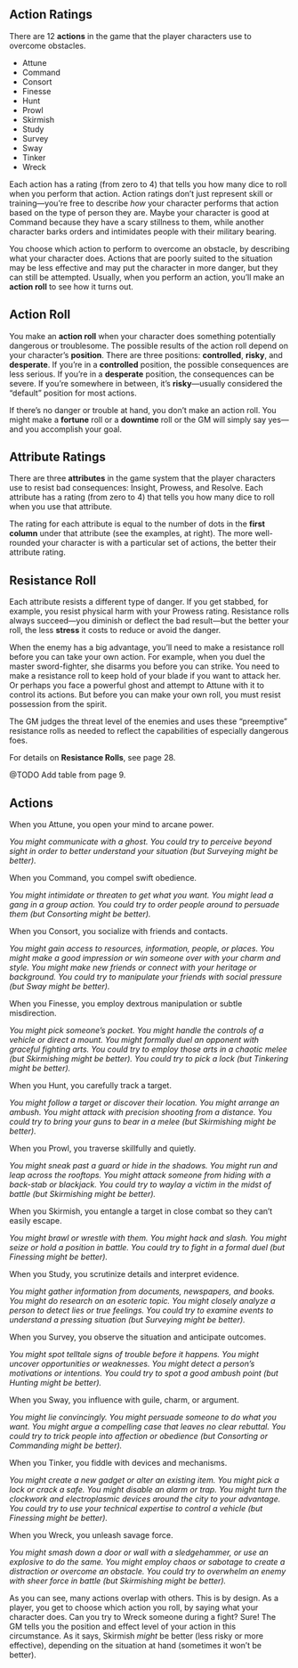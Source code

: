 ## Action Ratings

There are 12 **actions** in the game that the player characters use to overcome obstacles.

* Attune
* Command
* Consort
* Finesse
* Hunt
* Prowl
* Skirmish
* Study
* Survey
* Sway
* Tinker
* Wreck

Each action has a rating (from zero to 4) that tells you how many dice to roll when you perform that action. Action ratings don’t just represent skill or training—you’re free to describe _how_ your character performs that action based on the type of person they are. Maybe your character is good at <span class="game-term">Command</span> because they have a scary stillness to them, while another character barks orders and intimidates people with their military bearing.

You choose which action to perform to overcome an obstacle, by describing what your character does. Actions that are poorly suited to the situation may be less effective and may put the character in more danger, but they can still be attempted. Usually, when you perform an action, you’ll make an **action roll** to see how it turns out.

## Action Roll

You make an **action roll** when your character does something potentially dangerous or troublesome. The possible results of the action roll depend on your character’s **position**. There are three positions: **controlled**, **risky**, and **desperate**. If you’re in a **controlled** position, the possible consequences are less serious. If you’re in a **desperate** position, the consequences can be severe. If you’re somewhere in between, it’s **risky**—usually considered the “default” position for most actions.

If there’s no danger or trouble at hand, you don’t make an action roll. You might make a **fortune** roll or a **downtime** roll or the GM will simply say yes—and you accomplish your goal.

## Attribute Ratings

There are three **attributes** in the game system that the player characters use to resist bad consequences: <span class="game-term">Insight</span>, <span class="game-term">Prowess</span>, and <span class="game-term">Resolve</span>. Each attribute has a rating (from zero to 4) that tells you how many dice to roll when you use that attribute.

The rating for each attribute is equal to the number of dots in the **first column** under that attribute (see the examples, at right). The more well-rounded your character is with a particular set of actions, the better their attribute rating.

## Resistance Roll

Each attribute resists a different type of danger. If you get stabbed, for example, you resist physical harm with your <span class="game-term">Prowess</span> rating. Resistance rolls always succeed—you diminish or deflect the bad result—but the better your roll, the less **stress** it costs to reduce or avoid the danger.

When the enemy has a big advantage, you’ll need to make a resistance roll before you can take your own action. For example, when you duel the master sword-fighter, she disarms you before you can strike. You need to make a resistance roll to keep hold of your blade if you want to attack her. Or perhaps you face a powerful ghost and attempt to <span class="game-term">Attune</span> with it to control its actions. But before you can make your own roll, you must resist possession from the spirit.

The GM judges the threat level of the enemies and uses these “preemptive” resistance rolls as needed to reflect the capabilities of especially dangerous foes.

For details on **Resistance Rolls**, see page 28.

@TODO Add table from page 9.

## Actions

When you <span class="game-term">Attune</span>, you open your mind to arcane power.

_You might communicate with a ghost. You could try to perceive beyond sight in order to better understand your situation (but Surveying might be better)._

When you <span class="game-term">Command</span>, you compel swift obedience.

_You might intimidate or threaten to get what you want. You might lead a gang in a group action. You could try to order people around to persuade them (but Consorting might be better)._

When you <span class="game-term">Consort</span>, you socialize with friends and contacts.

_You might gain access to resources, information, people, or places. You might make a good impression or win someone over with your charm and style. You might make new friends or connect with your heritage or background. You could try to manipulate your friends with social pressure (but Sway might be better)._

When you <span class="game-term">Finesse</span>, you employ dextrous manipulation or subtle misdirection.

_You might pick someone’s pocket. You might handle the controls of a vehicle or direct a mount. You might formally duel an opponent with graceful fighting arts. You could try to employ those arts in a chaotic melee (but Skirmishing might be better). You could try to pick a lock (but Tinkering might be better)._

When you <span class="game-term">Hunt</span>, you carefully track a target.

_You might follow a target or discover their location. You might arrange an ambush. You might attack with precision shooting from a distance. You could try to bring your guns to bear in a melee (but Skirmishing might be better)._

When you <span class="game-term">Prowl</span>, you traverse skillfully and quietly.

_You might sneak past a guard or hide in the shadows. You might run and leap across the rooftops. You might attack someone from hiding with a back-stab or blackjack. You could try to waylay a victim in the midst of battle (but Skirmishing might be better)._

When you <span class="game-term">Skirmish</span>, you entangle a target in close combat so they can’t easily escape.

_You might brawl or wrestle with them. You might hack and slash. You might seize or hold a position in battle. You could try to fight in a formal duel (but Finessing might be better)._

When you <span class="game-term">Study</span>, you scrutinize details and interpret evidence.

_You might gather information from documents, newspapers, and books. You might do research on an esoteric topic. You might closely analyze a person to detect lies or true feelings. You could try to examine events to understand a pressing situation (but Surveying might be better)._

When you <span class="game-term">Survey</span>, you observe the situation and anticipate outcomes.

_You might spot telltale signs of trouble before it happens. You might uncover opportunities or weaknesses. You might detect a person’s motivations or intentions. You could try to spot a good ambush point (but Hunting might be better)._

When you <span class="game-term">Sway</span>, you influence with guile, charm, or argument.

_You might lie convincingly. You might persuade someone to do what you want. You might argue a compelling case that leaves no clear rebuttal. You could try to trick people into affection or obedience (but Consorting or Commanding might be better)._

When you <span class="game-term">Tinker</span>, you fiddle with devices and mechanisms.

_You might create a new gadget or alter an existing item. You might pick a lock or crack a safe. You might disable an alarm or trap. You might turn the clockwork and electroplasmic devices around the city to your advantage. You could try to use your technical expertise to control a vehicle (but Finessing might be better)._

When you <span class="game-term">Wreck</span>, you unleash savage force.

_You might smash down a door or wall with a sledgehammer, or use an explosive to do the same. You might employ chaos or sabotage to create a distraction or overcome an obstacle. You could try to overwhelm an enemy with sheer force in battle (but Skirmishing might be better)._

As you can see, many actions overlap with others. This is by design. As a player, you get to choose which action you roll, by saying what your character does. Can you try to <span class="game-term">Wreck</span> someone during a fight? Sure! The GM tells you the position and effect level of your action in this circumstance. As it says, <span class="game-term">Skirmish</span> _might_ be better (less risky or more effective), depending on the situation at hand (sometimes it won’t be better).

